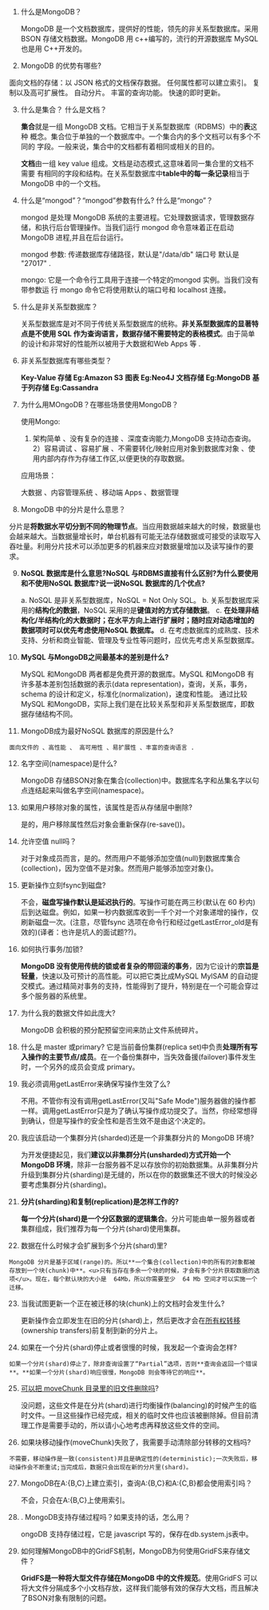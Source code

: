 1. 什么是MongoDB？

   MongoDB 是一个文档数据库，提供好的性能，领先的非关系型数据库。采用BSON 存储文档数据。MongoDB 用 c++编写的，流行的开源数据库 MySQL 也是用 C++开发的。

2.  MongoDB 的优势有哪些?

   面向文档的存储：以  JSON  格式的文档保存数据。 
   任何属性都可以建立索引。 
   复制以及高可扩展性。 
   自动分片。 
   丰富的查询功能。 
   快速的即时更新。 

3. 什么是集合？  什么是文档？ 

   **集合**就是一组  MongoDB  文档。它相当于关系型数据库（RDBMS）中的**表**这种
   概念。集合位于单独的一个数据库中。一个集合内的多个文档可以有多个不同的
   字段。一般来说，集合中的文档都有着相同或相关的目的。 

   **文档**由一组 key value 组成。文档是动态模式,这意味着同一集合里的文档不需要
   有相同的字段和结构。在关系型数据库中**table中的每一条记录**相当于MongoDB
   中的一个文档。

4. 什么是“mongod”？“mongod”参数有什么? 什么是“mongo”？ 

   mongod 是处理 MongoDB 系统的主要进程。它处理数据请求，管理数据存储，和执行后台管理操作。当我们运行 mongod 命令意味着正在启动 MongoDB 进程,并且在后台运行。 

   mongod 参数: 传递数据库存储路径，默认是"/data/db"  端口号  默认是  "27017" .

   mongo: 它是一个命令行工具用于连接一个特定的mongod 实例。当我们没有带参数运
   行 mongo 命令它将使用默认的端口号和 localhost 连接。

5. 什么是非关系型数据库？

   关系型数据库是对不同于传统关系型数据库的统称。**非关系型数据库的显著特点是不使用 SQL 作为查询语言，数据存储不需要特定的表格模式**。由于简单的设计和非常好的性能所以被用于大数据和Web Apps 等 .

6. 非关系型数据库有哪些类型？ 

   **Key-Value  存储  Eg:Amazon S3**
   **图表  Eg:Neo4J** 
   **文档存储  Eg:MongoDB** 
   **基于列存储  Eg:Cassandra**

7. 为什么用MOngoDB？在哪些场景使用MongoDB？ 

   使用Mongo:

   1) 架构简单 、没有复杂的连接 、深度查询能力,MongoDB 支持动态查询。 
   2）容易调试 、容易扩展 、不需要转化/映射应用对象到数据库对象 、使用内部内存作为存储工作区,以便更快的存取数据。 

   应用场景：

   大数据 、内容管理系统 、移动端 Apps 、数据管理 

8.  MongoDB 中的分片是什么意思？

   分片是**将数据水平切分到不同的物理节点**。当应用数据越来越大的时候，数据量也会越来越大。当数据量增长时，单台机器有可能无法存储数据或可接受的读取写入吞吐量。利用分片技术可以添加更多的机器来应对数据量增加以及读写操作的要求。 

9. **NoSQL 数据库是什么意思?NoSQL 与RDBMS直接有什么区别?为什么要使用和不使用NoSQL 数据库?说一说NoSQL 数据库的几个优点?**

   a. NoSQL 是非关系型数据库，NoSQL = Not Only SQL。 
   b. 关系型数据库采用的**结构化的数据**，NoSQL 采用的是**键值对的方式存储数据**。 
   c. **在处理非结构化/半结构化的大数据时；在水平方向上进行扩展时；随时应对动态增加的数据项时可以优先考虑使用NoSQL 数据库。** 
   d. 在考虑数据库的成熟度、技术支持、分析和商业智能、管理及专业性等问题时，应优先考虑关系型数据库。 

10. **MySQL 与MongoDB之间最基本的差别是什么?** 

    MySQL 和MongoDB 两者都是免费开源的数据库。MySQL 和MongoDB 有许多基本差别包括数据的表示(data representation)，查询，关系，事务，schema 的设计和定义，标准化(normalization)，速度和性能。 
    通过比较MySQL 和MongoDB，实际上我们是在比较关系型和非关系型数据库，即数据存储结构不同。

11.  MongoDB成为最好NoSQL 数据库的原因是什么? 

    面向文件的 、高性能 、 高可用性 、易扩展性 、丰富的查询语言 .

12. 名字空间(namespace)是什么?

    MongoDB 存储BSON对象在集合(collection)中。数据库名字和丛集名字以句点连结起来叫做名字空间(namespace)。 

13. 如果用户移除对象的属性，该属性是否从存储层中删除? 

    是的，用户移除属性然后对象会重新保存(re-save())。

14. 允许空值 null吗？

    对于对象成员而言，是的。然而用户不能够添加空值(null)到数据库集合(collection)，因为空值不是对象。然而用户能够添加空对象{}。

15. 更新操作立刻fsync到磁盘?

    不会，**磁盘写操作默认是延迟执行的**。写操作可能在两三秒(默认在 60 秒内)后到达磁盘。例如，如果一秒内数据库收到一千个对一个对象递增的操作，仅刷新磁盘一次。(注意，尽管fsync 选项在命令行和经过getLastError_old是有效的)(译者：也许是坑人的面试题??)。 

16. 如何执行事务/加锁? 

    **MongoDB 没有使用传统的锁或者复杂的带回滚的事务**，因为它设计的**宗旨是轻量**，快速以及可预计的高性能。可以把它类比成MySQL MylSAM 的自动提交模式。通过精简对事务的支持，性能得到了提升，特别是在一个可能会穿过多个服务器的系统里。 

17. 为什么我的数据文件如此庞大? 

    MongoDB 会积极的预分配预留空间来防止文件系统碎片。 

18. 什么是 master 或primary? 
    它是当前备份集群(replica set)中负责**处理所有写入操作的主要节点/成员**。在一个备份集群中，当失效备援(failover)事件发生时，一个另外的成员会变成 primary。 

19. 我必须调用getLastError来确保写操作生效了么? 

    不用。不管你有没有调用getLastError(又叫"Safe Mode")服务器做的操作都一样。调用getLastError只是为了确认写操作成功提交了。当然，你经常想得到确认，但是写操作的安全性和是否生效不是由这个决定的。 

20. 我应该启动一个集群分片(sharded)还是一个非集群分片的 MongoDB 环境? 

    为开发便捷起见，我们**建议以非集群分片(unsharded)方式开始一个 MongoDB 环境**，除非一台服务器不足以存放你的初始数据集。从非集群分片升级到集群分片(sharding)是无缝的，所以在你的数据集还不很大的时候没必要考虑集群分片(sharding)。

21. **分片(sharding)和复制(replication)是怎样工作的?** 

    **每一个分片(shard)是一个分区数据的逻辑集合**。分片可能由单一服务器或者集群组成，我们推荐为每一个分片(shard)使用集群。 

22.  数据在什么时候才会扩展到多个分片(shard)里? 

    MongoDB 分片是基于区域(range)的。所以**一个集合(collection)中的所有的对象都被存放到一个块(chunk)中**。<u>只有当存在多余一个块的时候，才会有多个分片获取数据的选项</u>。现在，每个默认块的大小是  64Mb，所以你需要至少  64 Mb 空间才可以实施一个迁移。 

23. 当我试图更新一个正在被迁移的块(chunk)上的文档时会发生什么? 

    更新操作会立即发生在旧的分片(shard)上，然后更改才会在<u>所有权转移</u>(ownership transfers)前复制到新的分片上。

24.  如果在一个分片(shard)停止或者很慢的时候，我发起一个查询会怎样? 

    如果一个分片(shard)停止了，除非查询设置了“Partial”选项，否则**查询会返回一个错误**。**如果一个分片(shard)响应很慢，MongoDB 则会等待它的响应**。 

25. <u>可以把 moveChunk 目录里的旧文件删除吗</u>?

    没问题，这些文件是在分片(shard)进行均衡操作(balancing)的时候产生的临时文件。一旦这些操作已经完成，相关的临时文件也应该被删除掉。但目前清理工作是需要手动的，所以请小心地考虑再释放这些文件的空间。 

26.  如果块移动操作(moveChunk)失败了，我需要手动清除部分转移的文档吗? 

    不需要，移动操作是一致(consistent)并且是确定性的(deterministic);一次失败后，移动操作会不断重试;当完成后，数据只会出现在新的分片里(shard)。 

27. MongoDB在A:{B,C}上建立索引，查询A:{B,C}和A:{C,B}都会使用索引吗？ 

    不会，只会在A:{B,C}上使用索引。 

28. . MongoDB支持存储过程吗？如果支持的话，怎么用？

    ongoDB 支持存储过程，它是 javascript 写的，保存在db.system.js表中。 

29. 如何理解MongoDB中的GridFS机制，MongoDB为何使用GridFS来存储文件？

    **GridFS是一种将大型文件存储在MongoDB 中的文件规范**。使用GridFS 可以将大文件分隔成多个小文档存放，这样我们能够有效的保存大文档，而且解决了BSON对象有限制的问题。 

